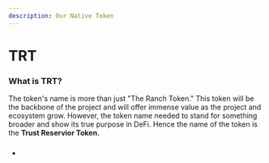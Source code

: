 ```yaml
---
description: Our Native Token
---
```


# TRT

### What is TRT?

The token's name is more than just "The Ranch Token." This token will be the backbone of the project and will offer immense value as the project and ecosystem grow. However, the token name needed to stand for something broader and show its true purpose in DeFi. Hence the name of the token is the **Trust Reservior Token.**&#x20;

























###

*
